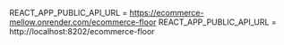 REACT_APP_PUBLIC_API_URL = https://ecommerce-mellow.onrender.com/ecommerce-floor
REACT_APP_PUBLIC_API_URL = http://localhost:8202/ecommerce-floor
